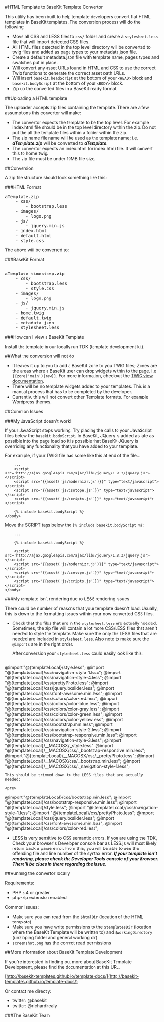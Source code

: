 #HTML Template to BaseKit Template Convertor

This utility has been built to help template developers convert flat HTML templates in BaseKit templates. The conversion process will do the following:

 - Move all CSS and LESS files to `css/` folder and create a `stylesheet.less` file that will import detected CSS files.
 - All HTML files detected in the top level directory will be converted to twig files and added as page types to your metadata.json file.
 - Create a default metadata.json file with template name, pages types and swatches put in place.
 - Will convert any asset URLs found in HTML and CSS to use the correct Twig functions to generate the correct asset path URLs.
 - Will insert `basekit.headScript` at the bottom of your `<HEAD>` block and `basekit.bodyScript` at the bottom of your `<BODY>` block.
 - Zip up the converted files in a BaseKit ready format.
 
 
##Uploading a HTML template

The uploader accepts zip files containing the template. There are a few assumptions this convertor will make:

 - The convertor expects the template to be the top level. For example index.html file should be in the top level directory within the zip. Do not put the all the template files within a folder within the zip.  
 - The zip name file name will be used as the template name; i.e. ***aTemplate.zip*** will be converted to ***aTemplate***.
 - The convertor expects an index.html (or index.htm) file. It will convert this to home.twig.
 - The zip file must be under 10MB file size.
 
##Conversion

A zip file structure should look something like this:

###HTML Format
<pre>
aTemplate.zip
	- css/
	 	- bootstrap.less
	- images/
	 	- logo.png
	- js/
	 	- jquery.min.js
	- index.html
	- default.html
	- style.css
</pre>

The above will be converted to:

###BaseKit Format
<pre>

aTemplate-timestamp.zip
	- css/
	 	- bootstrap.less
	 	- style.css
	- images/
	 	- logo.png
	- js/
	 	- jquery.min.js
	- home.twig
	- default.twig
	- metadata.json
	- stylesheet.less
</pre>

###How can I view a BaseKit Template

Install the template in our locally run TDK (template development kit). 

##What the conversion will not do

- It leaves it up to you to add a BaseKit zone to you TWIG files; Zones are the areas where a BaseKit user can drop widgets within to the page. i.e `{{zone('main')|raw}}`. For more information, checkout the [TWIG view documentation](http://basekit-templates.github.io/template-docs/twig-view.html).
- There will be no template widgets added to your templates. This is a manual process that has to be completed by the developer.
- Currently, this will not convert other Template formats. For example Wordpress themes.

##Common Issues

###My JavaScript doesn't work!

If your JavaScript stops working. Try placing the calls to your JavaScript files below the `basekit.bodyScript`. In BaseKit, JQuery is added as late as possible into the page load so it is possible that BaseKit JQuery is overriding any functionality that you have added to your template. 

For example, if your TWIG file has some like this at end of the file...

```
	...
	<script src='http://ajax.googleapis.com/ajax/libs/jquery/1.8.3/jquery.js'></script>
	<script src="{{asset('js/modernizr.js')}}" type="text/javascript"></script>
    <script src="{{asset('js/isotope.js')}}" type="text/javascript"></script>
	<script src="{{asset('js/scripts.js')}}" type="text/javascript"></script>    

	{% include basekit.bodyScript %}
</body>

```

Move the SCRIPT tags below the `{% include basekit.bodyScript %}`:

```
	...
	
	{% include basekit.bodyScript %}
	
	<script src='http://ajax.googleapis.com/ajax/libs/jquery/1.8.3/jquery.js'></script>
	<script src="{{asset('js/modernizr.js')}}" type="text/javascript"></script>
    <script src="{{asset('js/isotope.js')}}" type="text/javascript"></script>
	<script src="{{asset('js/scripts.js')}}" type="text/javascript"></script>    
</body>

```

###My template isn't rendering due to LESS rendering issues

There could be number of reasons that your template doesn't load. Usually, this is down to the formatting issues within your now converted CSS files. 

- Check that the files that are in the `stylesheet.less` are actually needed. Sometimes, the zip file will contain a lot more CSS/LESS files that aren't needed to style the template. Make sure the only the LESS files that are needed are included in `stylesheet.less`. Also note to make sure the `@imports` are in the right order.

	After conversion your `stylesheet.less` could easily look like this:

	<pre>
@import "@{templateLocal}/style.less";
@import "@{templateLocal}/css/navigation-style-1.less";
@import "@{templateLocal}/css/navigation-style-4.less";
@import "@{templateLocal}/css/prettyPhoto.less";
@import "@{templateLocal}/css/jquery.bxslider.less";
@import "@{templateLocal}/css/font-awesome.min.less";
@import "@{templateLocal}/css/colors/color-red.less";
@import "@{templateLocal}/css/colors/color-blue.less";
@import "@{templateLocal}/css/colors/color-gray.less";
@import "@{templateLocal}/css/colors/color-green.less";
@import "@{templateLocal}/css/colors/color-yellow.less";
@import "@{templateLocal}/css/bootstrap.min.less";
@import "@{templateLocal}/css/navigation-style-2.less";
@import "@{templateLocal}/css/bootstrap-responsive.min.less";
@import "@{templateLocal}/css/navigation-style-3.less";
@import "@{templateLocal}/\_\_MACOSX/.\_style.less";
@import "@{templateLocal}/\_\_MACOSX/css/.\_bootstrap-responsive.min.less";
@import "@{templateLocal}/\_\_MACOSX/css/.\_prettyPhoto.less";
@import "@{templateLocal}/\_\_MACOSX/css/.\_bootstrap.min.less";
@import "@{templateLocal}/\_\_MACOSX/css/.\_navigation-style-1.less";
</pre>

	This should be trimmed down to the LESS files that are actually needed:

	<pre>
@import "@{templateLocal}/css/bootstrap.min.less";
@import "@{templateLocal}/css/bootstrap-responsive.min.less";
@import "@{templateLocal}/style.less";
@import "@{templateLocal}/css/navigation-style-1.less";
@import "@{templateLocal}/css/prettyPhoto.less";
@import "@{templateLocal}/css/jquery.bxslider.less";
@import "@{templateLocal}/css/font-awesome.min.less";
@import "@{templateLocal}/css/colors/color-red.less";
</pre>

- LESS is very sensitive to CSS semantic errors. If you are using the TDK, Check your browser's Developer console bar as LESS.js will most likely return back a parse error. From this, you will be able to see the offending file and line number of the syntax error. ***If your template isn't rendering, please check the Developer Tools console of your Browser. There'll be clues in there regarding the issue.***

##Running the convertor locally

Requirements:

 - PHP 5.4 or greater
 - php-zip extension enabled 

Common issues:

 - Make sure you can read from the ```$htmlDir``` (location of the HTML template)
 - Make sure you have write permissions to the ```$templatesDir```  (location where the BaseKit Template will be written to) and ```$workingDirectory```  (unzipping folder and general working dir)
 - ```screenshot.png``` has the correct read permissions
 
 
 

##More information about BaseKit Template Development

If you're interested in finding out more about BaseKit Template Development, please find the documentation at this URL.

[http://basekit-templates.github.io/template-docs/](http://basekit-templates.github.io/template-docs/)

Or contact me directly:

- twitter: @basekit
- twitter: @richardhealy


 
###The BaseKit Team
